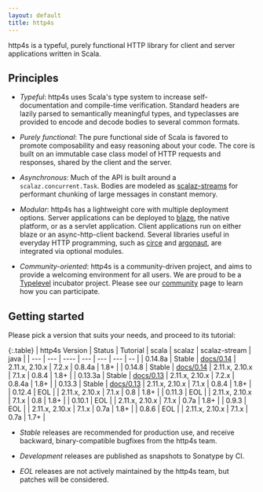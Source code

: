 ```yaml
---
layout: default
title: http4s
---
```


http4s is a typeful, purely functional HTTP library for client and
server applications written in Scala.

## Principles

* *Typeful*: http4s uses Scala's type system to increase
self-documentation and compile-time verification.  Standard headers
are lazily parsed to semantically meaningful types, and typeclasses
are provided to encode and decode bodies to several common formats.

* *Purely functional*: The pure functional side of Scala is favored to
promote composability and easy reasoning about your code.  The core is
built on an immutable case class model of HTTP requests and responses,
shared by the client and the server.

* *Asynchronous*: Much of the API is built around a
`scalaz.concurrent.Task`.  Bodies are modeled as
[scalaz-streams](scalaz-stream) for performant chunking of large
messages in constant memory.

* *Modular*: http4s has a lightweight core with multiple deployment
options.  Server applications can be deployed to [blaze], the native
platform, or as a servlet application.  Client applications run on
either blaze or an async-http-client backend.  Several libraries
useful in everyday HTTP programming, such as [circe] and [argonaut],
are integrated via optional modules.

* *Community-oriented*: http4s is a community-driven project, and aims
to provide a welcoming environment for all users.  We are proud to be
a [Typelevel](http://typelevel.org) incubator project.  Please see our
[community] page to learn how you can participate.

## Getting started ##

Please pick a version that suits your needs, and proceed to its tutorial:

{:.table}
| http4s Version   | Status      | Tutorial    | scala          | scalaz | scalaz-stream | java |
| ---              | ---         | ----        | ---            | ---    | ---           | --   | 
| 0.14.8a          | Stable      | [docs/0.14] | 2.11.x, 2.10.x | 7.2.x  | 0.8.4a        | 1.8+ |
| 0.14.8           | Stable      | [docs/0.14] | 2.11.x, 2.10.x | 7.1.x  | 0.8.4         | 1.8+ |
| 0.13.3a          | Stable      | [docs/0.13] | 2.11.x, 2.10.x | 7.2.x  | 0.8.4a        | 1.8+ |
| 0.13.3           | Stable      | [docs/0.13] | 2.11.x, 2.10.x | 7.1.x  | 0.8.4         | 1.8+ |
| 0.12.4           | EOL         |             | 2.11.x, 2.10.x | 7.1.x  | 0.8           | 1.8+ |
| 0.11.3           | EOL         |             | 2.11.x, 2.10.x | 7.1.x  | 0.8           | 1.8+ |
| 0.10.1           | EOL         |             | 2.11.x, 2.10.x | 7.1.x  | 0.7a          | 1.8+ |
| 0.9.3            | EOL         |             | 2.11.x, 2.10.x | 7.1.x  | 0.7a          | 1.8+ |
| 0.8.6            | EOL         |             | 2.11.x, 2.10.x | 7.1.x  | 0.7a          | 1.7+ |

* _Stable_ releases are recommended for production use, and receive
backward, binary-compatible bugfixes from the http4s team.

* _Development_ releases are published as snapshots to Sonatype by CI.

* _EOL_ releases are not actively maintained by the http4s team, but
patches will be considered.

[scalaz-stream]: https://github.com/functional-streams-for-scala/fs2
[blaze]: https://github.com/http4s/blaze
[circe]: https://github.com/travisbrown/circe
[argonaut]: https://github.com/argonaut-io/argonaut
[community]: community
[code of conduct]: community/conduct.html
[docs/0.13]: docs/0.13
[docs/0.14]: docs/0.14
